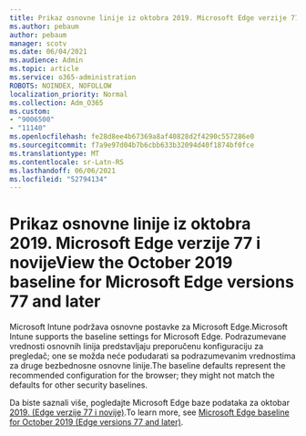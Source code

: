 ```yaml
---
title: Prikaz osnovne linije iz oktobra 2019. Microsoft Edge verzije 77 i novije
ms.author: pebaum
author: pebaum
manager: scotv
ms.date: 06/04/2021
ms.audience: Admin
ms.topic: article
ms.service: o365-administration
ROBOTS: NOINDEX, NOFOLLOW
localization_priority: Normal
ms.collection: Adm_O365
ms.custom:
- "9006500"
- "11140"
ms.openlocfilehash: fe28d8ee4b67369a8af40828d2f4290c557286e0
ms.sourcegitcommit: f7a9e97d04b7b6cbb633b32094d40f1874bf0fce
ms.translationtype: MT
ms.contentlocale: sr-Latn-RS
ms.lasthandoff: 06/06/2021
ms.locfileid: "52794134"
---
```

# <a name="view-the-october-2019-baseline-for-microsoft-edge-versions-77-and-later"></a><span data-ttu-id="405bf-102">Prikaz osnovne linije iz oktobra 2019. Microsoft Edge verzije 77 i novije</span><span class="sxs-lookup"><span data-stu-id="405bf-102">View the October 2019 baseline for Microsoft Edge versions 77 and later</span></span>

<span data-ttu-id="405bf-103">Microsoft Intune podržava osnovne postavke za Microsoft Edge.</span><span class="sxs-lookup"><span data-stu-id="405bf-103">Microsoft Intune supports the baseline settings for Microsoft Edge.</span></span> <span data-ttu-id="405bf-104">Podrazumevane vrednosti osnovnih linija predstavljaju preporučenu konfiguraciju za pregledač; one se možda neće podudarati sa podrazumevanim vrednostima za druge bezbednosne osnovne linije.</span><span class="sxs-lookup"><span data-stu-id="405bf-104">The baseline defaults represent the recommended configuration for the browser; they might not match the defaults for other security baselines.</span></span>

<span data-ttu-id="405bf-105">Da biste saznali više, pogledajte Microsoft Edge baze podataka za oktobar [2019. (Edge verzije 77 i novije)](/mem/intune/protect/security-baseline-settings-edge?pivots=edge-october-2019).</span><span class="sxs-lookup"><span data-stu-id="405bf-105">To learn more, see [Microsoft Edge baseline for October 2019 (Edge versions 77 and later)](/mem/intune/protect/security-baseline-settings-edge?pivots=edge-october-2019).</span></span>